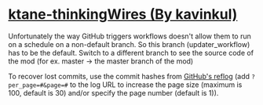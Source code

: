# [ktane-thinkingWires (By kavinkul)](https://github.com/kavinkul/ktane-thinkingWires)

Unfortunately the way GitHub triggers workflows doesn't allow them to run on a schedule on a non-default branch. So this branch (updater_workflow) has to be the default. Switch to a different branch to see the source code of the mod (for ex. master -> the master branch of the mod)

To recover lost commits, use the commit hashes from [GitHub's reflog](https://api.github.com/repos/KtaneModules/ktane-thinkingWires-kavinkul/events) (add `?per_page=#&page=#` to the log URL to increase the page size (maximum is 100, default is 30) and/or specify the page number (default is 1)).
